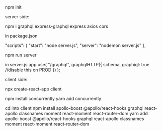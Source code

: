 npm init

server side:

npm i graphql express-graphql express axios cors

in package.json

"scripts": {
"start": "node server.js",
"server": "nodemon server.js"
},

npm run server

in server.js
app.use(
"/graphql",
graphqlHTTP({
schema,
graphiql: true //disable this on PROD
})
);

client side:

npx create-react-app client

npm install concurrently
yarn add concurrently

cd into client
npm install apollo-boost @apollo/react-hooks graphql react-apollo classnames moment react-moment react-router-dom
yarn add apollo-boost @apollo/react-hooks graphql react-apollo classnames moment react-moment react-router-dom
